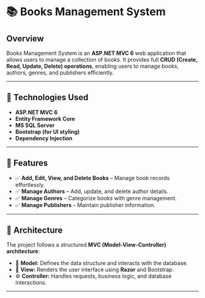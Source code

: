 # 📚 Books Management System

## Overview
Books Management System is an **ASP.NET MVC 6** web application that allows users to manage a collection of books. It provides full **CRUD (Create, Read, Update, Delete) operations**, enabling users to manage books, authors, genres, and publishers efficiently.

---

## 🔹 Technologies Used
- **ASP.NET MVC 6**  
- **Entity Framework Core**  
- **MS SQL Server**  
- **Bootstrap (for UI styling)**  
- **Dependency Injection**  

---

## 🔹 Features
- ✅ **Add, Edit, View, and Delete Books** – Manage book records effortlessly.  
- ✅ **Manage Authors** – Add, update, and delete author details.  
- ✅ **Manage Genres** – Categorize books with genre management.  
- ✅ **Manage Publishers** – Maintain publisher information. 

---

## 🔹 Architecture
The project follows a structured **MVC (Model-View-Controller) architecture**:
- 🎯 **Model:** Defines the data structure and interacts with the database.  
- 🎨 **View:** Renders the user interface using **Razor** and Bootstrap.  
- ⚙️ **Controller:** Handles requests, business logic, and database interactions.  

---
